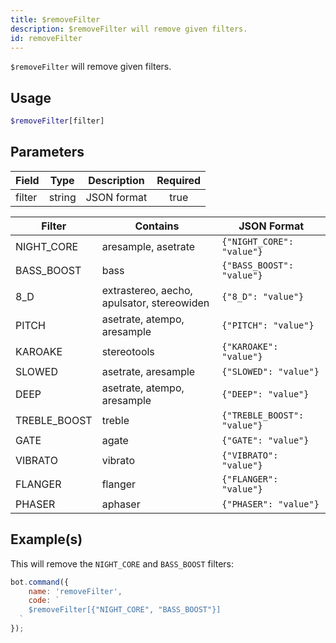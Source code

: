 ```yaml
---
title: $removeFilter
description: $removeFilter will remove given filters.
id: removeFilter
---
```


`$removeFilter` will remove given filters.

## Usage

```php
$removeFilter[filter]
```

## Parameters

| Field  | Type   | Description | Required |
|--------|--------|-------------|:--------:|
| filter | string | JSON format |   true   |

| Filter       | Contains                                   | JSON Format                 |
|--------------|--------------------------------------------|-----------------------------|
| NIGHT_CORE   | aresample, asetrate                        | `{"NIGHT_CORE": "value"}`   |
| BASS_BOOST   | bass                                       | `{"BASS_BOOST": "value"}`   |
| 8_D          | extrastereo, aecho, apulsator, stereowiden | `{"8_D": "value"}`          |
| PITCH        | asetrate, atempo, aresample                | `{"PITCH": "value"}`        |
| KAROAKE      | stereotools                                | `{"KAROAKE": "value"}`      |
| SLOWED       | asetrate, aresample                        | `{"SLOWED": "value"}`       |
| DEEP         | asetrate, atempo, aresample                | `{"DEEP": "value"}`         |
| TREBLE_BOOST | treble                                     | `{"TREBLE_BOOST": "value"}` |
| GATE         | agate                                      | `{"GATE": "value"}`         |
| VIBRATO      | vibrato                                    | `{"VIBRATO": "value"}`      |
| FLANGER      | flanger                                    | `{"FLANGER": "value"}`      |
| PHASER       | aphaser                                    | `{"PHASER": "value"}`       |

## Example(s)

This will remove the `NIGHT_CORE` and `BASS_BOOST` filters:

```javascript
bot.command({
    name: 'removeFilter',
    code: `
    $removeFilter[{"NIGHT_CORE", "BASS_BOOST"}]
  `
});
```